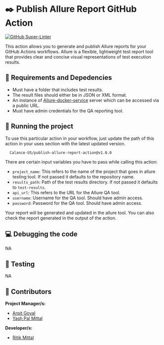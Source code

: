 # :black_nib: Publish Allure Report GitHub Action

[![GitHub Super-Linter](https://github.com/Calance-US/public-repository-template/workflows/Lint%20Code%20Base/badge.svg)](https://github.com/marketplace/actions/super-linter)


This action allows you to generate and publish Allure reports for your GitHub Actions workflows. Allure is a flexible, lightweight test report tool that provides clear and concise visual representations of test execution results.

## :baby: Requirements and Depedencies

- Must have a folder that includes test results.
- The result files should either be in JSON or XML format.
- An instance of [Allure-docker-service](https://github.com/fescobar/allure-docker-service#MULTIPLE-PROJECTS---REMOTE-REPORTS) server which can be accessed via a public URL.
- Must have admin credentials for the QA reporting tool.

## :tada: Running the project
To use this particular action in your workflow, just update the path of this action in your uses section with the latest updated version.

      Calance-US/publish-allure-report-action@v1.0.0

There are certain input variables you have to pass while calling this action:
- `project_name`: This refers to the name of the project that goes in allure testing tool. If not passed it defaults to the repository name.
- `results_path`: Path of the test results directory. If not passed it defaults to `test-results`.
- `api_url`: This refers to the URL for the Allure QA tool.
- `username`: Username for the QA tool. Should have admin access.
- `password`: Password for the QA tool. Should have admin access.

Your report will be generated and updated in the allure tool. You can also check the report generated in the output of the action.

## :computer: Debugging the code
NA

## :flashlight: Testing
NA

## :information_desk_person: Contributors

**Project Manager/s:**
- [Arpit Goyal](https://github.com/agoyalcalance)
- [Yash Pal Mittal](https://github.com/ypmittal)

**Developer/s:**
- [Ritik Mittal](https://github.com/Ritik232)
